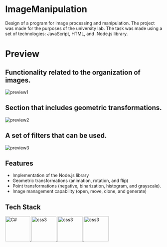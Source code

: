# ImageManipulation
Design of a program for image processing and manipulation. The project was made for the purposes of the university lab. The task was made using a set of technologies: JavaScript, HTML, and .Node.js library.

# Preview
## Functionality related to the organization of images.
![preview1](https://user-images.githubusercontent.com/116505961/198899389-293e22d2-7cae-4b56-a922-39b9c42e942c.JPG)

## Section that includes geometric transformations.
![preview2](https://user-images.githubusercontent.com/116505961/198899401-e5ee02df-01a7-4675-8107-3f31107bf676.jpg)

## A set of filters that can be used.
![preview3](https://user-images.githubusercontent.com/116505961/198899413-ae6a8f2f-6a2b-4a42-80e1-a4bcd155e7f5.jpg)

## Features

- Implementation of the Node.js library
- Geometric transformations (animation, rotation, and flip)
- Point transformations (negative, binarization, histogram, and grayscale).
- Image management capability (open, move, clone, and generate)

## Tech Stack

<p align="left"> <a href="https://www.w3schools.com/js/" target="_blank" rel="noreferrer"> <img src="https://www.freepnglogos.com/uploads/javascript-png/javascript-logo-hq-png-1.png" alt="C#" width="80" height="80"/> </a> <a href="https://www.w3schools.com/js/" target="_blank" rel="noreferrer"> </a> <a href="https://www.w3schools.com/html/" target="_blank" rel="noreferrer"> <img src="https://play-lh.googleusercontent.com/vzHVyL8G7birnPZ0zuCQQ2uDxuLIXzYOUGjFDFzIqfx-ww1fq8IysoEiWzhWI3Dw08g" alt="css3" width="80" height="80"/> </a> <a href="https://www.w3schools.com/nodejs/" target="_blank" rel="noreferrer"> <img src="https://www.excelsiortechnologies.com/img/about/node-js.png" alt="css3" width="80" height="80"/> </a> <a href="https://www.w3schools.com/css/" target="_blank" rel="noreferrer"> <img src="https://miro.medium.com/max/300/1*FGBrgdP3-2ZdW9fVlPllbA.png" alt="css3" width="80" height="80"/> </a>
